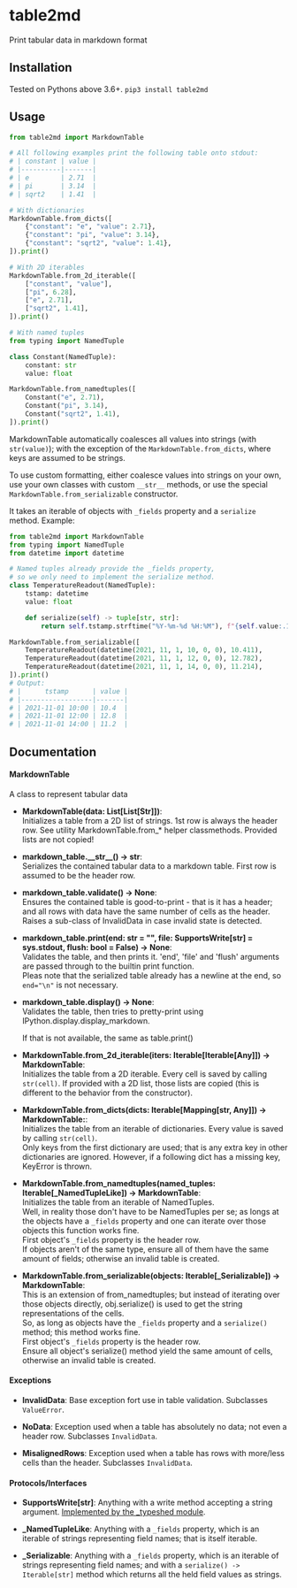 table2md
========

Print tabular data in markdown format

Installation
------------

Tested on Pythons above 3.6+.
`pip3 install table2md`

Usage
-----

```py
from table2md import MarkdownTable

# All following examples print the following table onto stdout:
# | constant | value |
# |----------|-------|
# | e        | 2.71  |
# | pi       | 3.14  |
# | sqrt2    | 1.41  |

# With dictionaries
MarkdownTable.from_dicts([
    {"constant": "e", "value": 2.71},
    {"constant": "pi", "value": 3.14},
    {"constant": "sqrt2", "value": 1.41},
]).print()

# With 2D iterables
MarkdownTable.from_2d_iterable([
    ["constant", "value"],
    ["pi", 6.28],
    ["e", 2.71],
    ["sqrt2", 1.41],
]).print()

# With named tuples
from typing import NamedTuple

class Constant(NamedTuple):
    constant: str
    value: float

MarkdownTable.from_namedtuples([
    Constant("e", 2.71),
    Constant("pi", 3.14),
    Constant("sqrt2", 1.41),
]).print()
```

MarkdownTable automatically coalesces all values into strings (with `str(value)`);
with the exception of the `MarkdownTable.from_dicts`, where keys are assumed to be strings.

To use custom formatting, either coalesce values into strings on your own,
use your own classes with custom `__str__` methods,
or use the special `MarkdownTable.from_serializable` constructor.

It takes an iterable of objects with `_fields` property and a `serialize` method. Example:

```py
from table2md import MarkdownTable
from typing import NamedTuple
from datetime import datetime

# Named tuples already provide the _fields property,
# so we only need to implement the serialize method.
class TemperatureReadout(NamedTuple):
    tstamp: datetime
    value: float

    def serialize(self) -> tuple[str, str]:
        return self.tstamp.strftime("%Y-%m-%d %H:%M"), f"{self.value:.1f}"

MarkdownTable.from_serializable([
    TemperatureReadout(datetime(2021, 11, 1, 10, 0, 0), 10.411),
    TemperatureReadout(datetime(2021, 11, 1, 12, 0, 0), 12.782),
    TemperatureReadout(datetime(2021, 11, 1, 14, 0, 0), 11.214),
]).print()
# Output:
# |      tstamp      | value |
# |------------------|-------|
# | 2021-11-01 10:00 | 10.4  |
# | 2021-11-01 12:00 | 12.8  |
# | 2021-11-01 14:00 | 11.2  |
```

Documentation
-------------

#### MarkdownTable

A class to represent tabular data

- **MarkdownTable(data: List[List[Str]])**:  
    Initializes a table from a 2D list of strings.
    1st row is always the header row.
    See utility MarkdownTable.from_* helper classmethods.
    Provided lists are not copied!

- **markdown_table.\_\_str\_\_() -> str**:  
    Serializes the contained tabular data to a markdown table.
    First row is assumed to be the header row.

- **markdown_table.validate() -> None**:  
    Ensures the contained table is good-to-print -
    that is it has a header; and all rows with data have the same number
    of cells as the header.  
    Raises a sub-class of InvalidData in case invalid state is detected.

- **markdown_table.print(end: str = "", file: SupportsWrite[str] = sys.stdout, flush: bool = False) -> None**:  
    Validates the table, and then prints it.
    'end', 'file' and 'flush' arguments are passed
    through to the builtin print function.  
    Pleas note that the serialized table already has a newline at the end,
    so `end="\n"` is not necessary.

- **markdown_table.display() -> None**:  
    Validates the table, then tries to pretty-print
    using IPython.display.display_markdown.

    If that is not available, the same as table.print()

- **MarkdownTable.from_2d_iterable(iters: Iterable[Iterable[Any]]) -> MarkdownTable**:  
    Initializes the table from a 2D iterable.
    Every cell is saved by calling `str(cell)`.
    If provided with a 2D list, those lists are copied
    (this is different to the behavior from the constructor).

- **MarkdownTable.from_dicts(dicts: Iterable[Mapping[str, Any]]) -> MarkdownTable:**:  
    Initializes the table from an iterable of dictionaries.
    Every value is saved by calling `str(cell)`.  
    Only keys from the first dictionary are used; that is any extra key
    in other dictionaries are ignored.
    However, if a following dict has a missing key, KeyError is thrown.

- **MarkdownTable.from_namedtuples(named_tuples: Iterable[_NamedTupleLike]) -> MarkdownTable**:  
    Initializes the table from an iterable of NamedTuples.  
    Well, in reality those don't have to be NamedTuples per se;
    as longs at the objects have a `_fields` property
    and one can iterate over those objects this function works fine.  
    First object's `_fields` property is the header row.  
    If objects aren't of the same type, ensure all of them have the same amount of fields;
    otherwise an invalid table is created.

- **MarkdownTable.from_serializable(objects: Iterable[_Serializable]) -> MarkdownTable**:  
    This is an extension of from_namedtuples; but instead of iterating over
    those objects directly, obj.serialize() is used to get the string representations
    of the cells.  
    So, as long as objects have the `_fields` property and
    a `serialize()` method; this method works fine.  
    First object's `_fields` property is the header row.  
    Ensure all object's serialize() method yield the same amount of cells,
    otherwise an invalid table is created.

#### Exceptions

- **InvalidData**:
    Base exception fort use in table validation. Subclasses `ValueError`.

- **NoData**:
    Exception used when a table has absolutely no data; not even a header row.
    Subclasses `InvalidData`.

- **MisalignedRows**:
    Exception used when a table has rows with more/less cells than the header.
    Subclasses `InvalidData`.

#### Protocols/Interfaces

- **SupportsWrite[str]**:
    Anything with a write method accepting a string argument.
    [Implemented by the _typeshed module](https://github.com/python/typeshed/blob/master/stdlib/_typeshed/__init__.pyi#L173).

- **_NamedTupleLike**:
    Anything with a `_fields` property, which is an iterable of strings
    representing field names; that is itself iterable.

- **_Serializable**:
    Anything with a `_fields` property, which is an iterable of strings
    representing field names; and with a `serialize() -> Iterable[str]` method
    which returns all the held field values as strings.
